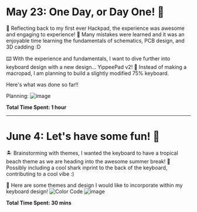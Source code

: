 # May 23: One Day, or Day One! 🥳

🌟 Reflecting back to my first ever Hackpad, the experience was awesome and engaging to experience! 
🧠 Many mistakes were learned and it was an enjoyable time learning the fundamentals of schematics, PCB design, and 3D cadding :D

⌨️ With the experience and fundamentals, I want to dive further into keyboard design with a new design... YippeePad v2!
🌻 Instead of making a macropad, I am planning to build a slightly modified 75% keyboard.

Here's what was done so far!!

Planning:
![image](https://github.com/user-attachments/assets/13ffdeb2-df66-4505-aaac-ebebd489f962)

**Total Time Spent: 1 hour**

----------------------------------------------------------------------

# June 4: Let's have some fun! 🤩

🏝️ Brainstorming with themes, I wanted the keyboard to have a tropical beach theme as we are heading into the awesome summer break!
🦈 Possibly including a cool shark inprint to the back of the keyboard, contributing to a cool vibe :)

🎨 Here are some themes and design I would like to incorporate within my keyboard design!
![Color Code](https://github.com/user-attachments/assets/ea3ceedd-a72c-45bf-a2ee-b63977ecc0a2)
![image](https://github.com/user-attachments/assets/cc80b794-8e35-47fd-b8c3-5551a5d9f36e)

**Total Time Spent: 30 mins**
